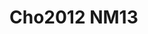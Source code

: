<a name="material" />

# Cho2012 NM13
<script type="application/ld+json">
  {
    "@context": "https://schema.org/",
    "@type": "ChemicalSubstance",
    "http://purl.org/dc/terms/conformsTo":
      {
        "@type": "CreativeWork",
        "@id": "https://bioschemas.org/profiles/ChemicalSubstance/0.4-RELEASE/"
      },
    "@id": "https://egonw.github.io/nanowiki/nanowiki200.html#material",
    "name": "Cho2012 NM13",
    "sameAs: "http://127.0.0.1/mediawiki/index.php/Special:URIResolver/Cho2012_NM13"
  }
</script>

